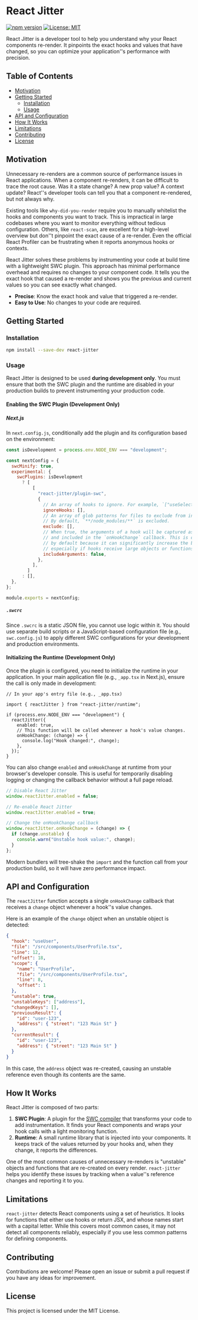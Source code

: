# React Jitter

[![npm version](https://badge.fury.io/js/react-jitter.svg)](https://badge.fury.io/js/react-jitter)
[![License: MIT](https://img.shields.io/badge/License-MIT-yellow.svg)](https://opensource.org/licenses/MIT)

React Jitter is a developer tool to help you understand why your React components re-render. It pinpoints the exact hooks and values that have changed, so you can optimize your application''s performance with precision.

## Table of Contents

- [Motivation](#motivation)
- [Getting Started](#getting-started)
  - [Installation](#installation)
  - [Usage](#usage)
- [API and Configuration](#api-and-configuration)
- [How It Works](#how-it-works)
- [Limitations](#limitations)
- [Contributing](#contributing)
- [License](#license)

## Motivation

Unnecessary re-renders are a common source of performance issues in React applications. When a component re-renders, it can be difficult to trace the root cause. Was it a state change? A new prop value? A context update? React''s developer tools can tell you that a component re-rendered, but not always why.

Existing tools like `why-did-you-render` require you to manually whitelist the hooks and components you want to track. This is impractical in large codebases where you want to monitor everything without tedious configuration. Others, like `react-scan`, are excellent for a high-level overview but don''t pinpoint the exact cause of a re-render. Even the official React Profiler can be frustrating when it reports anonymous hooks or contexts.

React Jitter solves these problems by instrumenting your code at build time with a lightweight SWC plugin. This approach has minimal performance overhead and requires no changes to your component code. It tells you the exact hook that caused a re-render and shows you the previous and current values so you can see exactly what changed.

- **Precise**: Know the exact hook and value that triggered a re-render.
- **Easy to Use**: No changes to your code are required.

## Getting Started

### Installation

```bash
npm install --save-dev react-jitter
```

### Usage

React Jitter is designed to be used **during development only**. You must ensure that both the SWC plugin and the runtime are disabled in your production builds to prevent instrumenting your production code.

#### Enabling the SWC Plugin (Development Only)

##### Next.js

In `next.config.js`, conditionally add the plugin and its configuration based on the environment:

```js
const isDevelopment = process.env.NODE_ENV === "development";

const nextConfig = {
  swcMinify: true,
  experimental: {
    swcPlugins: isDevelopment
      ? [
          [
            "react-jitter/plugin-swc",
            {
              // An array of hooks to ignore. For example, `["useSelector"]`.
              ignoreHooks: [],
              // An array of glob patterns for files to exclude from instrumentation.
              // By default, `**/node_modules/**` is excluded.
              exclude: [],
              // When true, the arguments of a hook will be captured as strings
              // and included in the `onHookChange` callback. This is disabled
              // by default because it can significantly increase the bundle size,
              // especially if hooks receive large objects or functions as arguments.
              includeArguments: false,
            },
          ],
        ]
      : [],
  },
};

module.exports = nextConfig;
```

##### `.swcrc`

Since `.swcrc` is a static JSON file, you cannot use logic within it. You should use separate build scripts or a JavaScript-based configuration file (e.g., `swc.config.js`) to apply different SWC configurations for your development and production environments.

#### Initializing the Runtime (Development Only)

Once the plugin is configured, you need to initialize the runtime in your application. In your main application file (e.g., `_app.tsx` in Next.js), ensure the call is only made in development:

```tsx
// In your app's entry file (e.g., _app.tsx)

import { reactJitter } from "react-jitter/runtime";

if (process.env.NODE_ENV === "development") {
  reactJitter({
    enabled: true,
    // This function will be called whenever a hook's value changes.
    onHookChange: (change) => {
      console.log("Hook changed:", change);
    },
  });
}
```

You can also change `enabled` and `onHookChange` at runtime from your browser's developer console. This is useful for temporarily disabling logging or changing the callback behavior without a full page reload.

```js
// Disable React Jitter
window.reactJitter.enabled = false;

// Re-enable React Jitter
window.reactJitter.enabled = true;

// Change the onHookChange callback
window.reactJitter.onHookChange = (change) => {
  if (change.unstable) {
    console.warn("Unstable hook value:", change);
  }
};
```

Modern bundlers will tree-shake the `import` and the function call from your production build, so it will have zero performance impact.

## API and Configuration

The `reactJitter` function accepts a single `onHookChange` callback that receives a `change` object whenever a hook''s value changes.

Here is an example of the `change` object when an unstable object is detected:

```json
{
  "hook": "useUser",
  "file": "/src/components/UserProfile.tsx",
  "line": 12,
  "offset": 18,
  "scope": {
    "name": "UserProfile",
    "file": "/src/components/UserProfile.tsx",
    "line": 8,
    "offset": 1
  },
  "unstable": true,
  "unstableKeys": ["address"],
  "changedKeys": [],
  "previousResult": {
    "id": "user-123",
    "address": { "street": "123 Main St" }
  },
  "currentResult": {
    "id": "user-123",
    "address": { "street": "123 Main St" }
  }
}
```

In this case, the `address` object was re-created, causing an unstable reference even though its contents are the same.

## How It Works

React Jitter is composed of two parts:

1.  **SWC Plugin**: A plugin for the [SWC compiler](httpss://swc.rs) that transforms your code to add instrumentation. It finds your React components and wraps your hook calls with a light monitoring function.
2.  **Runtime**: A small runtime library that is injected into your components. It keeps track of the values returned by your hooks and, when they change, it reports the differences.

One of the most common causes of unnecessary re-renders is "unstable" objects and functions that are re-created on every render. `react-jitter` helps you identify these issues by tracking when a value''s reference changes and reporting it to you.

## Limitations

`react-jitter` detects React components using a set of heuristics. It looks for functions that either use hooks or return JSX, and whose names start with a capital letter. While this covers most common cases, it may not detect all components reliably, especially if you use less common patterns for defining components.

## Contributing

Contributions are welcome! Please open an issue or submit a pull request if you have any ideas for improvement.

## License

This project is licensed under the MIT License.
